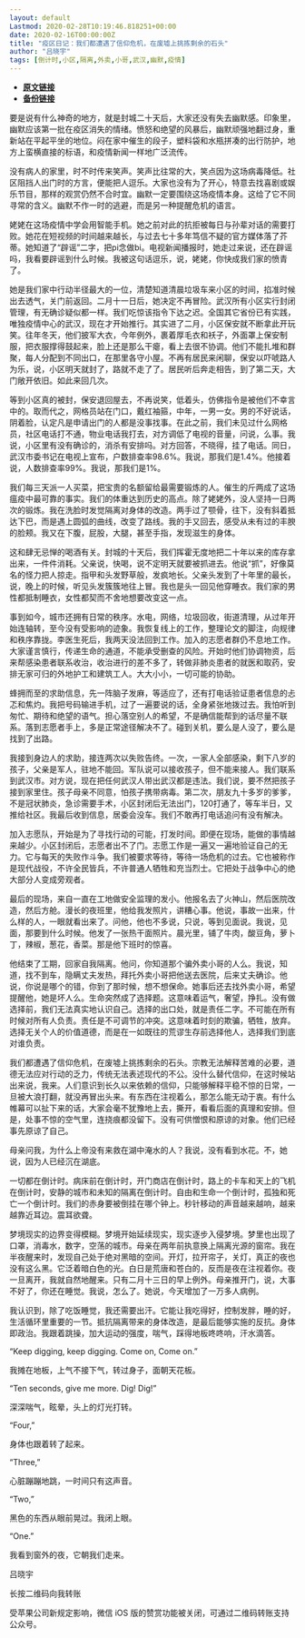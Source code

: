 ```yaml
---
layout: default
Lastmod: 2020-02-28T10:19:46.818251+00:00
date: 2020-02-16T00:00:00Z
title: "疫区日记：我们都遭遇了信仰危机，在废墟上挑拣剩余的石头"
author: "吕晓宇"
tags: [倒计时,小区,隔离,外卖,小哥,武汉,幽默,疫情]
---
```


* [**原文链接**](https://mp.weixin.qq.com/s/hL33A6zuyiGP6wlX3BDe3Q)
* [**备份链接**](http://archive.ph/B3Gq4)


要是说有什么神奇的地方，就是封城二十天后，大家还没有失去幽默感。印象里，幽默应该第一批在疫区消失的情绪。愤怒和绝望的风暴后，幽默顽强地翻过身，重新站在平起平坐的地位。闷在家中催生的段子，塑料袋和水瓶拼凑的出行防护，地方上蛮横直接的标语，和疫情新闻一样地广泛流传。

  

没有病人的家里，时不时传来笑声。笑声比往常的大，笑点因为这场病毒降低。社区阻挡人出门时的方言，便能把人逗乐。大家也没有为了开心，特意去找喜剧或娱乐节目，那样的观赏仍然不合时宜。幽默一定要围绕这场疫情本身。这给了它不同寻常的含义。幽默不作一时的逃避，而是另一种提醒危机的语言。

  

姥姥在这场疫情中学会用智能手机。她之前对此的抗拒被每日与孙辈对话的需要打败。她花在短视频的时间越来越长，与过去七十多年笃信不疑的官方媒体落了芥蒂。她知道了“辟谣”二字，把pi念做bi。电视新闻播报时，她走过来说，还在辟谣吗，我看要辟谣到什么时候。我被这句话逗乐，说，姥姥，你快成我们家的愤青了。

  

她是我们家中行动半径最大的一位，清楚知道清晨垃圾车来小区的时间，掐准时候出去透气，关门前返回。二月十一日后，她决定不再冒险。武汉所有小区实行封闭管理，有无确诊疑似都一样。我们吃惊该指令下达之迟。全国其它省份已有实践，唯独疫情中心的武汉，现在才开始推行。其实进了二月，小区保安就不断拿此开玩笑。往年冬天，他们披军大衣，今年例外，裹着厚毛衣和袄子，外面罩上保安制服，把衣服撑得鼓起来，脸上还是那么干瘪，看上去很不协调。他们不能扎堆和群聚，每人分配到不同出口，在那里各守小屋。不再有居民来闲聊，保安以吓唬路人为乐，说，小区明天就封了，路就不走了了。居民听后奔走相告，到了第二天，大门敞开依旧。如此来回几次。

  

等到小区真的被封，保安退回屋去，不再说笑，低着头，仿佛指令是被他们不幸言中的。取而代之，网格员站在门口，戴红袖箍，中年，一男一女。男的不好说话，阴着脸，认定凡是申请出门的人都是没事找事。在此之前，我们未见过什么网格员，社区电话打不通，物业电话我打去，对方调低了电视的音量，问说，么事。我说，小区里有没有确诊的，消杀有安排吗。对方回答，不晓得，挂了电话。同日，武汉市委书记在电视上宣布，户数排查率98.6%。我说，那我们是1.4%。他接着说，人数排查率99%。我说，那我们是1%。

  

我们每三天派一人买菜，把宝贵的名额留给最需要锻炼的人。催生的斤两成了这场瘟疫中最可靠的事实。我们的体重达到历史的高点。除了姥姥外，没人坚持一日两次的锻炼。我在洗脸时发觉隔离对身体的改造。两手过了颚骨，往下，没有斜着抵达下巴，而是遇上圆弧的曲线，改变了路线。我的手又回去，感受从未有过的丰腴的脸颊。我又在下腹，屁股，大腿，甚至手指，发现滋生的身体。

  

这和肆无忌惮的喝酒有关。封城的十天后，我们挥霍无度地把二十年以来的库存拿出来，一件件消耗。父亲说，快喝，说不定明天就要被抓进去。他说“抓”，好像莫名的怪力把人掠走。指甲和头发野草般，发疯地长。父亲头发到了十年里的最长，说，晚上的时候，听见头发簇簇地往上冒。我也是头一回见他穿睡衣。我们家的男性都抵制睡衣，女性都契而不舍地想要改变这一点。

  

事到如今，城市还拥有日常的秩序。水电，网络，垃圾回收，街道清理，从过年开始连轴转，至今没有受影响的迹象。我恢复线上的工作，整理论文的脚注，向规律和秩序靠拢。李医生死后，我两天没法回到工作。加入的志愿者群仍不息地工作。大家谨言慎行，传递生命的通道，不能承受删查的风险。开始时他们协调物资，后来帮感染患者联系收治，收治进行的差不多了，转做非肺炎患者的就医和取药，安排无家可归的外地护工和建筑工人。大大小小，一切可能的协助。

  

蜂拥而至的求助信息，先一阵脑子发麻，等适应了，还有打电话验证患者信息的忐忑和焦灼。我把号码输进手机，过了一遍要说的话，全身紧张地拨过去。我怕听到匆忙、期待和绝望的语气。担心落空别人的希望，不是确信能帮到的话尽量不联系。落到志愿者手上，多是正常途径解决不了。碰到关机，要么是人没了，要么是找到了出路。

  

我接到身边人的求助，接连两次以失败告终。一次，一家人全部感染，剩下八岁的孩子，父亲是军人，驻地不能回。军队说可以接收孩子，但不能来接人。我们联系到武汉市。对方说，现在把任何武汉人带出武汉都是违法。我们说，要不然把孩子接到家里住。孩子母亲不同意，怕孩子携带病毒。第二次，朋友九十多岁的爹爹，不是冠状肺炎，急诊需要手术，小区封闭后无法出门，120打通了，等车半日，又推给社区。我最后收到信息，居委会没车。我们不敢再打电话追问有没有解决。

  

加入志愿队，开始是为了寻找行动的可能，打发时间。即便在现场，能做的事情越来越少。小区封闭后，志愿者出不了门。志愿工作是一遍又一遍地验证自己的无力。它与每天的失败作斗争。我们被要求等待，等待一场危机的过去。它也被称作是现代战役，不许全民皆兵，不许普通人牺牲和充当烈士。它把处于战争中心的绝大部分人变成旁观者。

  

最后的现场，来自一直在工地做安全监理的发小。他报名去了火神山，然后医院改造，然后方舱。漫长的夜班里，他给我发照片，讲糟心事。他说，事故一出来，什么样的人，一眼就看出来了。问他，他也不多说，只说，等到见面说。我说，见面，那要到什么时候。他发了一张热干面照片。晨光里，铺了牛肉，酸豆角，萝卜丁，辣椒，葱花，香菜。那是他下班时的惊喜。

  

他结束了工期，回家自我隔离。他问，你知道那个骗外卖小哥的人么。我说，知道，找不到车，隐瞒丈夫发热，拜托外卖小哥把他送去医院，后来丈夫确诊。他说，你说是哪个的错，你到了那时候，想不想保命。她事后还去找外卖小哥，希望提醒他，她是坏人么。生命突然成了选择题。这意味着运气，奢望，挣扎。没有做选择前，我们无法真实地认识自己。选择的出口处，就是责任二字。不可能在所有时候对所有人负责。责任是不可调节的冲突。这意味着时刻的欺骗，牺牲，放弃。选择无关个人的价值道德，而是在一如既往的荒谬生存前选择他人，选择我们到底对谁负责。

  

我们都遭遇了信仰危机，在废墟上挑拣剩余的石头。宗教无法解释苦难的必要，道德无法应对行动的乏力，传统无法表述现代的不公。没什么替代信仰，在这时候站出来说，我来。人们意识到长久以来依赖的信仰，只能够解释平稳不惊的日常，一旦被大浪打翻，就没再冒出头来。有东西在注视着么，那怎么能无动于衷。有什么帷幕可以扯下来的话，大家会毫不犹豫地上去，撕开，看看后面的真理和安排。但是，处事不惊的空气里，连挠痕都没留下。没有可供憎恨和原谅的对象。他们已经事先原谅了自己。

  

母亲问我，为什么上帝没有来救在湖中淹水的人？我说，没有看到水花。不，她说，因为人已经沉在湖底。

  

一切都在倒计时。病床前在倒计时，开门商店在倒计时，路上的卡车和天上的飞机在倒计时，安静的城市和未知的隔离在倒计时。自由和生命一个倒计时，孤独和死亡一个倒计时。我们的赤身要被倒挂在哪个钟上。秒针移动的声音越来越响，越来越靠近耳边。震耳欲聋。

  

梦境现实的边界变得模糊。梦境开始延续现实，现实逐步入侵梦境。梦里也出现了口罩，消毒水，数字，空荡的城市。母亲在两年前执意换上隔离光源的窗帘。我在半夜醒来时，发现自己处于绝对黑暗的空间。开灯，拉开帘子，关灯，真正的夜也没有这么黑。它泛着暗白色的光。白日是荒唐和苍白的，反而是夜在注视着你。夜一旦离开，我就自然地醒来。只有二月十三日的早上例外。母亲推开门，说，大事不好了，你还在睡觉。我说，怎么了。她说，今天增加了一万多人病例。

  

我认识到，除了吃饭睡觉，我还需要出汗。它能让我吃得好，控制发胖，睡的好，生活循环里重要的一节。抵抗隔离带来的身体改造，是最后能够实施的反抗。身体即政治。我跟着跳操，加大运动的强度，喘气，踩得地板咚咚响，汗水滴答。

  

“Keep digging, keep digging. Come on, Come on.”

我摊在地板，上气不接下气，转过身子，面朝天花板。

“Ten seconds, give me more. Dig! Dig!”

深深喘气，眩晕，头上的灯光打转。

“Four,”

身体也跟着转了起来。

“Three,”

心脏蹦蹦地跳，一时间只有这声音。

“Two,”

黑色的东西从眼前晃过。我闭上眼。

“One.”

我看到窗外的夜，它朝我们走来。

吕晓宇

长按二维码向我转账

受苹果公司新规定影响，微信 iOS 版的赞赏功能被关闭，可通过二维码转账支持公众号。

